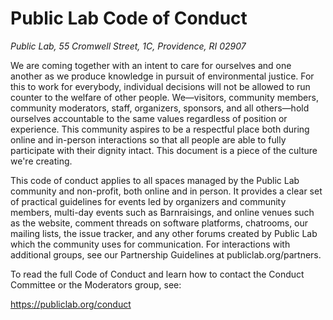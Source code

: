 # Public Lab Code of Conduct 

_Public Lab, 55 Cromwell Street, 1C, Providence, RI 02907_

We are coming together with an intent to care for ourselves and one another as we produce knowledge in pursuit of environmental justice. For this to work for everybody, individual decisions will not be allowed to run counter to the welfare of other people. We—visitors, community members, community moderators, staff, organizers, sponsors, and all others—hold ourselves accountable to the same values regardless of position or experience. This community aspires to be a respectful place both during online and in-person interactions so that all people are able to fully participate with their dignity intact. This document is a piece of the culture we're creating.

This code of conduct applies to all spaces managed by the Public Lab community and non-profit, both online and in person. It provides a clear set of practical guidelines for events led by organizers and community members, multi-day events such as Barnraisings, and online venues such as the website, comment threads on software platforms, chatrooms, our mailing lists, the issue tracker, and any other forums created by Public Lab which the community uses for communication. For interactions with additional groups, see our Partnership Guidelines at publiclab.org/partners.

To read the full Code of Conduct and learn how to contact the Conduct Committee or the Moderators group, see:

https://publiclab.org/conduct
